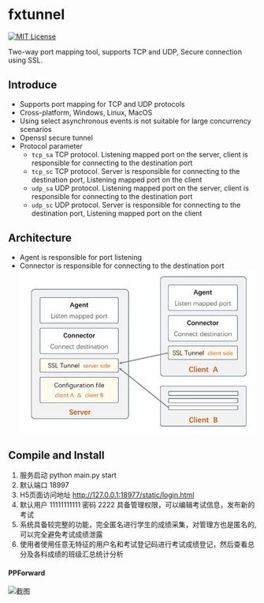 # fxtunnel
[![MIT License](https://img.shields.io/github/license/xiaocong/uiautomator.svg)](http://opensource.org/licenses/MIT)

Two-way port mapping tool, supports TCP and UDP, Secure connection using SSL.

## Introduce
* Supports port mapping for TCP and UDP protocols
* Cross-platform, Windows, Linux, MacOS
* Using select asynchronous events is not suitable for large concurrency scenarios
* Openssl secure tunnel
* Protocol parameter
  - `tcp_sa`  TCP protocol.  Listening mapped port on the server, client is responsible for connecting to the destination port
  - `tcp_sc`  TCP protocol.  Server is responsible for connecting to the destination port, Listening mapped port on the client
  - `udp_sa`  UDP protocol.  Listening mapped port on the server, client is responsible for connecting to the destination port
  - `udp_sc`  UDP protocol.  Server is responsible for connecting to the destination port, Listening mapped port on the client

## Architecture
* Agent is responsible for port listening
* Connector is responsible for connecting to the destination port
![architecture](https://github.com/zebecool/fxtunnel/blob/main/architecture.jpg)

## Compile and Install

1.  服务启动  python main.py start
2.  默认端口 18997
2.  H5页面访问地址  http://127.0.0.1:18977/static/login.html
3.  默认用户 11111111111 密码 2222  具备管理权限，可以编辑考试信息，发布新的考试
4.  系统具备较完整的功能，完全匿名进行学生的成绩采集，对管理方也是匿名的, 可以完全避免考试成绩泄露
5.  使用者使用任意无特征的用户名和考试登记码进行考试成绩登记，然后查看总分及各科成绩的班级汇总统计分析



#### PPForward

![截图](https://gitee.com/zebecool/xueqing/raw/master/screenshot.png)
